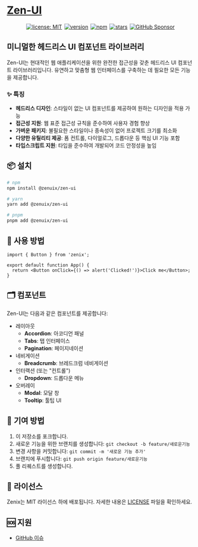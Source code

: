 # [Zen-UI](https://zenuix.github.io/docs)

<div align="center" style="display: flex; gap: 6px; justify-content: center;">
  <a href="https://github.com/zenuix/zen-ui/blob/main/LICENSE">
    <img src="https://img.shields.io/badge/license-MIT-blue.svg" alt="license: MIT" />
  </a>
  <a href="https://www.npmjs.com/package/@zenuix/zen-ui" rel="nofollow">
    <img src="https://img.shields.io/npm/v/@zenuix/zen-ui.svg" alt="version" />
  </a>
  <a href="https://www.npmjs.com/package/@zenuix/zen-ui" rel="nofollow">
    <img src="https://img.shields.io/npm/dw/@zenuix/zen-ui.svg" alt="npm" />
  </a>
  <a href="https://github.com/zenuix/Zen-UI" rel="nofollow">
    <img src="https://img.shields.io/github/stars/zenuix/Zen-UI" alt="stars" />
  </a>
  <a href="https://github.com/sponsors/zenuix" rel="nofollow">
    <img src="https://img.shields.io/badge/sponsor-github-ea4aaa.svg?style=flat-square" alt="GitHub Sponsor" />
  </a>
</div>

## 미니멀한 헤드리스 UI 컴포넌트 라이브러리

Zen-UI는 현대적인 웹 애플리케이션을 위한 완전한 접근성을 갖춘 헤드리스 UI 컴포넌트 라이브러리입니다. 유연하고 맞춤형 웹 인터페이스를 구축하는 데 필요한 모든 기능을 제공합니다.

### ✨ 특징

- **헤드리스 디자인**: 스타일이 없는 UI 컴포넌트를 제공하여 원하는 디자인을 적용 가능
- **접근성 지원**: 웹 표준 접근성 규칙을 준수하여 사용자 경험 향상
- **가벼운 패키지**: 불필요한 스타일이나 종속성이 없어 프로젝트 크기를 최소화
- **다양한 유틸리티 제공**: 폼 컨트롤, 다이얼로그, 드롭다운 등 핵심 UI 기능 포함
- **타입스크립트 지원**: 타입을 준수하여 개발되어 코드 안정성을 높임

## 📦 설치

```bash
# npm
npm install @zenuix/zen-ui

# yarn
yarn add @zenuix/zen-ui

# pnpm
pnpm add @zenuix/zen-ui
```

## 🚀 사용 방법

```tsx
import { Button } from 'zenix';

export default function App() {
  return <Button onClick={() => alert('Clicked!')}>Click me</Button>;
}
```

## 🗂️ 컴포넌트

Zen-UI는 다음과 같은 컴포넌트를 제공합니다:

- 레이아웃
  - **Accordion**: 아코디언 패널
  - **Tabs**: 탭 인터페이스
  - **Pagination**: 페이지네이션
- 네비게이션
  - **Breadcrumb**: 브레드크럼 네비게이션
- 인터랙션 (또는 "컨트롤")
  - **Dropdown**: 드롭다운 메뉴
- 오버레이
  - **Modal**: 모달 창
  - **Tooltip**: 툴팁 UI

## 🤝 기여 방법

1. 이 저장소를 포크합니다.
2. 새로운 기능을 위한 브랜치를 생성합니다: `git checkout -b feature/새로운기능`
3. 변경 사항을 커밋합니다: `git commit -m '새로운 기능 추가'`
4. 브랜치에 푸시합니다: `git push origin feature/새로운기능`
5. 풀 리퀘스트를 생성합니다.

## 📜 라이선스

Zenix는 MIT 라이선스 하에 배포됩니다. 자세한 내용은 [LICENSE](./LICENSE) 파일을 확인하세요.

## 🆘 지원

- [GitHub 이슈](https://github.com/zenuix/zen-ui/issues)
